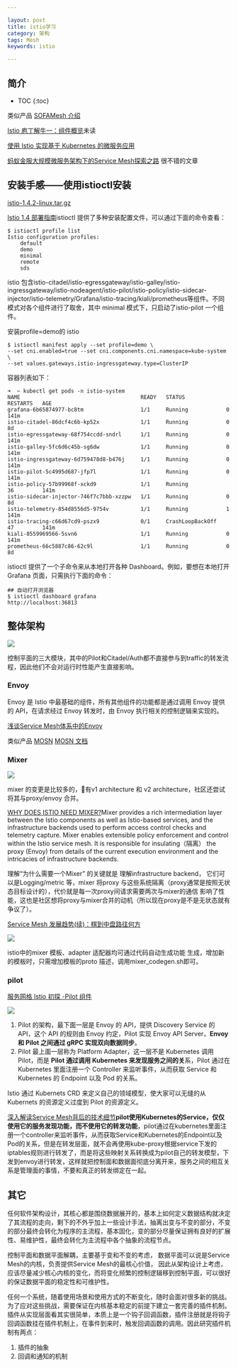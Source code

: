 ```yaml
---

layout: post
title: istio学习
category: 架构
tags: Mesh
keywords: istio

---
```


## 简介

* TOC
{:toc}

类似产品 [SOFAMesh 介绍](https://www.sofastack.tech/projects/sofa-mesh/overview/)

[Istio 庖丁解牛一：组件概览](https://www.servicemesher.com/blog/istio-analysis-1/)未读

[使用 Istio 实现基于 Kubernetes 的微服务应用](https://www.ibm.com/developerworks/cn/cloud/library/cl-lo-implementing-kubernetes-microservice-using-istio/index.html)

[蚂蚁金服大规模微服务架构下的Service Mesh探索之路](https://www.servicemesher.com/blog/the-way-to-service-mesh-in-ant-financial/) 很不错的文章 

## 安装手感——使用istioctl安装

[istio-1.4.2-linux.tar.gz](https://github.com/istio/istio/releases/download/1.4.2/istio-1.4.2-linux.tar.gz)

[Istio 1.4 部署指南](https://juejin.im/post/5e0062ae6fb9a0163a483ea5)istioctl 提供了多种安装配置文件，可以通过下面的命令查看：

    $ istioctl profile list
    Istio configuration profiles:
        default
        demo
        minimal
        remote
        sds

istio 包含istio-citadel/istio-egressgateway/istio-galley/istio-ingressgateway/istio-nodeagent/istio-pilot/istio-policy/istio-sidecar-injector/istio-telemetry/Grafana/istio-tracing/kiali/prometheus等组件。不同模式对各个组件进行了取舍，其中 minimal 模式下，只启动了istio-pilot 一个组件。

安装profile=demo的 istio

    $ istioctl manifest apply --set profile=demo \
    --set cni.enabled=true --set cni.components.cni.namespace=kube-system \
    --set values.gateways.istio-ingressgateway.type=ClusterIP

容器列表如下：

    ➜  ~ kubectl get pods -n istio-system
    NAME                                      READY   STATUS             RESTARTS   AGE
    grafana-6b65874977-bc8tm                  1/1     Running            0          141m
    istio-citadel-86dcf4c6b-kp52x             1/1     Running            0          8d
    istio-egressgateway-68f754ccdd-sndrl      1/1     Running            0          141m
    istio-galley-5fc6d6c45b-sg6dw             1/1     Running            0          141m
    istio-ingressgateway-6d759478d8-b476j     1/1     Running            0          141m
    istio-pilot-5c4995d687-jfp7l              1/1     Running            0          141m
    istio-policy-57b99968f-xckd9              1/1     Running            36         141m
    istio-sidecar-injector-746f7c7bbb-xzzpw   1/1     Running            0          8d
    istio-telemetry-854d8556d5-9754v          1/1     Running            1          141m
    istio-tracing-c66d67cd9-pszx9             0/1     CrashLoopBackOff   47         141m
    kiali-8559969566-5svn6                    1/1     Running            0          141m
    prometheus-66c5887c86-62c9l               1/1     Running            0          8d

istioctl 提供了一个子命令来从本地打开各种 Dashboard。例如，要想在本地打开 Grafana 页面，只需执行下面的命令：

    ## 自动打开浏览器
    $ istioctl dashboard grafana
    http://localhost:36813


## 整体架构

![](/public/upload/practice/istio.jpg)

控制平面的三大模块，其中的Pilot和Citadel/Auth都不直接参与到traffic的转发流程，因此他们不会对运行时性能产生直接影响。


### Envoy

Envoy 是 Istio 中最基础的组件，所有其他组件的功能都是通过调用 Envoy 提供的 API，在请求经过 Envoy 转发时，由 Envoy 执行相关的控制逻辑来实现的。

[浅谈Service Mesh体系中的Envoy](https://yq.aliyun.com/articles/606655)

类似产品 [MOSN](https://github.com/sofastack/sofa-mosn) [MOSN 文档](https://github.com/sofastack/sofa-mosn)

### Mixer

![](/public/upload/practice/istio_mixer.svg)

mixer 的变更是比较多的，有v1 architecture 和 v2 architecture，社区还尝试将其与proxy/envoy 合并。

[WHY DOES ISTIO NEED MIXER?](https://istio.io/faq/mixer/#why-mixer)Mixer provides a rich intermediation layer between the Istio components as well as Istio-based services, and the infrastructure backends used to perform access control checks and telemetry capture. Mixer enables extensible policy enforcement and control within the Istio service mesh. It is responsible for insulating（隔离） the proxy (Envoy) from details of the current execution environment and the intricacies of infrastructure backends. 

理解“为什么需要一个Mixer” 的关键就是 理解infrastructure backend， 它们可以是Logging/metric 等，mixer 将proxy 与这些系统隔离（proxy通常是按照无状态目标设计的），代价就是每一次proxy间请求需要两次与mixer的通信 影响了性能，这也是社区想将proxy与mixer合并的动机（所以现在proxy是不是无状态就有争议了）。

[Service Mesh 发展趋势(续)：棋到中盘路往何方](https://www.sofastack.tech/blog/service-mesh-development-trend-2/)

![](/public/upload/practice/istio_mixer_evolution.png)

istio中的mixer 模板、adapter 适配器均可通过代码自动生成功能 生成，增加新的模板时，只需增加模板的proto 描述，调用mixer_codegen.sh即可。

### pilot

[服务网格 Istio 初探 -Pilot 组件](https://www.infoq.cn/article/T9wjTI2rPegB0uafUKeR)

![](/public/upload/practice/istio_pilot_detail.png)

1. Pilot 的架构，最下面一层是 Envoy 的 API，提供 Discovery Service 的 API，这个 API 的规则由 Envoy 约定，Pilot 实现 Envoy API Server，**Envoy 和 Pilot 之间通过 gRPC 实现双向数据同步**。
2. Pilot 最上面一层称为 Platform Adapter，这一层不是 Kubernetes 调用 Pilot，而是 **Pilot 通过调用 Kubernetes 来发现服务之间的关**系，Pilot 通过在 Kubernetes 里面注册一个 Controller 来监听事件，从而获取 Service 和 Kubernetes 的 Endpoint 以及 Pod 的关系。

Istio 通过 Kubernets CRD 来定义自己的领域模型，使大家可以无缝的从 Kubernets 的资源定义过度到 Pilot 的资源定义。


[深入解读Service Mesh背后的技术细节](https://sq.163yun.com/blog/article/218831472301936640)**pilot使用Kubernetes的Service，仅仅使用它的服务发现功能，而不使用它的转发功能**，pilot通过在kubernetes里面注册一个controller来监听事件，从而获取Service和Kubernetes的Endpoint以及Pod的关系，但是在转发层面，就不会再使用kube-proxy根据service下发的iptables规则进行转发了，而是将这些映射关系转换成为pilot自己的转发模型，下发到envoy进行转发，这样就把控制面和数据面彻底分离开来，服务之间的相互关系是管理面的事情，不要和真正的转发绑定在一起。

## 其它

任何软件架构设计，其核心都是围绕数据展开的，基本上如何定义数据结构就决定了其流程的走向，剩下的不外乎加上一些设计手法，抽离出变与不变的部分，不变的部分最终会转化为程序的主流程，基本固化，变的部分尽量保证拥有良好的扩展性、易维护性，最终会转化为主流程中各个抽象的流程节点。

控制平面和数据平面解耦，主要基于变和不变的考虑， 数据平面可以说是Service Mesh的内核，负责提供Service Mesh的最核心价值， 因此从架构设计上考虑， 应该尽量减少核心内核的变化，而将变化频繁的控制逻辑移到控制平面，可以很好的保证数据平面的稳定性和可维护性。

任何一个系统，随着使用场景和使用方式的不断变化，随时会面对很多新的挑战。为了应对这些挑战，需要保证在内核基本稳定的前提下建立一套完善的插件机制。插件从实现层面看其实很简单，本质上是一个钩子回调函数，插件注册就是将钩子回调函数挂在插件机制上，在事件到来时，触发回调函数的调用。因此研究插件机制有两点：

1. 插件的抽象
2. 回调和通知的机制
